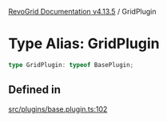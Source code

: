[RevoGrid Documentation v4.13.5](README.md) / GridPlugin

# Type Alias: GridPlugin

```ts
type GridPlugin: typeof BasePlugin;
```

## Defined in

[src/plugins/base.plugin.ts:102](https://github.com/revolist/revogrid/blob/f32590b4b251a55e7610f26e48cd67947bdd6441/src/plugins/base.plugin.ts#L102)
